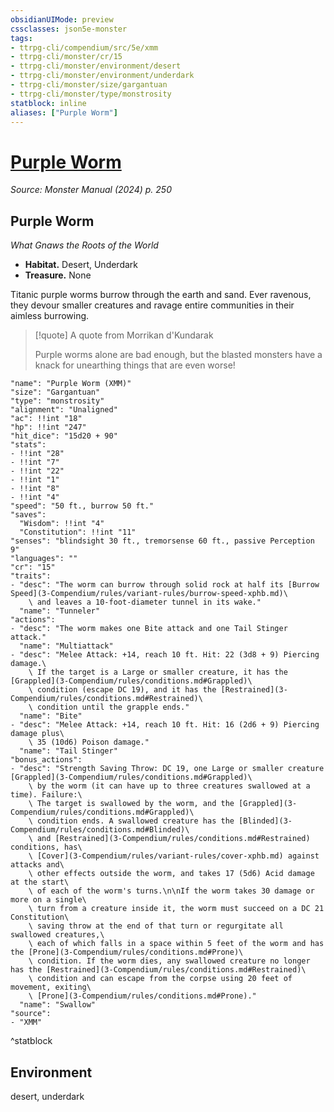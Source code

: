 ```yaml
---
obsidianUIMode: preview
cssclasses: json5e-monster
tags:
- ttrpg-cli/compendium/src/5e/xmm
- ttrpg-cli/monster/cr/15
- ttrpg-cli/monster/environment/desert
- ttrpg-cli/monster/environment/underdark
- ttrpg-cli/monster/size/gargantuan
- ttrpg-cli/monster/type/monstrosity
statblock: inline
aliases: ["Purple Worm"]
---
```

# [Purple Worm](3-Compendium\bestiary\monstrosity/purple-worm-xmm.md)
*Source: Monster Manual (2024) p. 250*  

## Purple Worm

*What Gnaws the Roots of the World*

- **Habitat.** Desert, Underdark  
- **Treasure.** None  

Titanic purple worms burrow through the earth and sand. Ever ravenous, they devour smaller creatures and ravage entire communities in their aimless burrowing.

> [!quote] A quote from Morrikan d'Kundarak  
> 
> Purple worms alone are bad enough, but the blasted monsters have a knack for unearthing things that are even worse!


```statblock
"name": "Purple Worm (XMM)"
"size": "Gargantuan"
"type": "monstrosity"
"alignment": "Unaligned"
"ac": !!int "18"
"hp": !!int "247"
"hit_dice": "15d20 + 90"
"stats":
- !!int "28"
- !!int "7"
- !!int "22"
- !!int "1"
- !!int "8"
- !!int "4"
"speed": "50 ft., burrow 50 ft."
"saves":
  "Wisdom": !!int "4"
  "Constitution": !!int "11"
"senses": "blindsight 30 ft., tremorsense 60 ft., passive Perception 9"
"languages": ""
"cr": "15"
"traits":
- "desc": "The worm can burrow through solid rock at half its [Burrow Speed](3-Compendium/rules/variant-rules/burrow-speed-xphb.md)\
    \ and leaves a 10-foot-diameter tunnel in its wake."
  "name": "Tunneler"
"actions":
- "desc": "The worm makes one Bite attack and one Tail Stinger attack."
  "name": "Multiattack"
- "desc": "Melee Attack: +14, reach 10 ft. Hit: 22 (3d8 + 9) Piercing damage.\
    \ If the target is a Large or smaller creature, it has the [Grappled](3-Compendium/rules/conditions.md#Grappled)\
    \ condition (escape DC 19), and it has the [Restrained](3-Compendium/rules/conditions.md#Restrained)\
    \ condition until the grapple ends."
  "name": "Bite"
- "desc": "Melee Attack: +14, reach 10 ft. Hit: 16 (2d6 + 9) Piercing damage plus\
    \ 35 (10d6) Poison damage."
  "name": "Tail Stinger"
"bonus_actions":
- "desc": "Strength Saving Throw: DC 19, one Large or smaller creature [Grappled](3-Compendium/rules/conditions.md#Grappled)\
    \ by the worm (it can have up to three creatures swallowed at a time). Failure:\
    \ The target is swallowed by the worm, and the [Grappled](3-Compendium/rules/conditions.md#Grappled)\
    \ condition ends. A swallowed creature has the [Blinded](3-Compendium/rules/conditions.md#Blinded)\
    \ and [Restrained](3-Compendium/rules/conditions.md#Restrained) conditions, has\
    \ [Cover](3-Compendium/rules/variant-rules/cover-xphb.md) against attacks and\
    \ other effects outside the worm, and takes 17 (5d6) Acid damage at the start\
    \ of each of the worm's turns.\n\nIf the worm takes 30 damage or more on a single\
    \ turn from a creature inside it, the worm must succeed on a DC 21 Constitution\
    \ saving throw at the end of that turn or regurgitate all swallowed creatures,\
    \ each of which falls in a space within 5 feet of the worm and has the [Prone](3-Compendium/rules/conditions.md#Prone)\
    \ condition. If the worm dies, any swallowed creature no longer has the [Restrained](3-Compendium/rules/conditions.md#Restrained)\
    \ condition and can escape from the corpse using 20 feet of movement, exiting\
    \ [Prone](3-Compendium/rules/conditions.md#Prone)."
  "name": "Swallow"
"source":
- "XMM"
```
^statblock

## Environment

desert, underdark